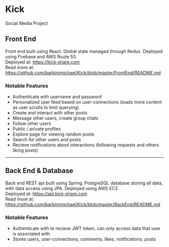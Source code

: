 # Kick

Social Media Project

## Front End

Front end built using React. Global state managed through Redux. Deployed using Firebase and AWS Route 53.  
Deployed at: https://kick-share.com  
Read more at: https://github.com/barbinimichael/Kick/blob/master/FrontEnd/README.md

### Notable Features

- Authenticate with username and password
- Personalized user feed based on user-connections (loads more content as user scrolls to limit querying)
- Create and interact with other posts
- Message other users, create group chats
- Follow other users
- Public / private profiles
- Explore page for viewing random posts
- Search for other users and posts
- Recieve notifications about interactions (following requests and others liking posts)

---

## Back End & Database

Back end REST api built using Spring. PostgreSQL database storing all data, with data access using JPA. Deployed using AWS EC2.  
Deployed at: https://api.kick-share.com  
Read more at: https://github.com/barbinimichael/Kick/blob/master/BackEnd/README.md

### Notable Features

- Authenticate with to recieve JWT token, can only access data that user is associated with
- Stores users, user-connections, comments, likes, notifications, posts
